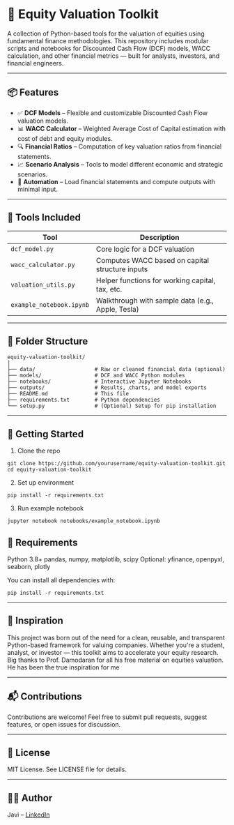 # 🧮 Equity Valuation Toolkit

A collection of Python-based tools for the valuation of equities using fundamental finance methodologies. This repository includes modular scripts and notebooks for Discounted Cash Flow (DCF) models, WACC calculation, and other financial metrics — built for analysts, investors, and financial engineers.

---

## 📦 Features

- ✅ **DCF Models** – Flexible and customizable Discounted Cash Flow valuation models.
- 📊 **WACC Calculator** – Weighted Average Cost of Capital estimation with cost of debt and equity modules.
- 🔍 **Financial Ratios** – Computation of key valuation ratios from financial statements.
- 📈 **Scenario Analysis** – Tools to model different economic and strategic scenarios.
- 🧠 **Automation** – Load financial statements and compute outputs with minimal input.

---

## 🧰 Tools Included

| Tool                      | Description                                        |
|--------------------------|----------------------------------------------------|
| `dcf_model.py`           | Core logic for a DCF valuation                     |
| `wacc_calculator.py`     | Computes WACC based on capital structure inputs    |
| `valuation_utils.py`     | Helper functions for working capital, tax, etc.    |
| `example_notebook.ipynb` | Walkthrough with sample data (e.g., Apple, Tesla)  |

---

## 📂 Folder Structure

    equity-valuation-toolkit/
    │
    ├── data/                   # Raw or cleaned financial data (optional)
    ├── models/                 # DCF and WACC Python modules
    ├── notebooks/              # Interactive Jupyter Notebooks
    ├── outputs/                # Results, charts, and model exports
    ├── README.md               # This file
    ├── requirements.txt        # Python dependencies
    └── setup.py                # (Optional) Setup for pip installation

---

## 🚀 Getting Started
1. Clone the repo

```
git clone https://github.com/yourusername/equity-valuation-toolkit.git
cd equity-valuation-toolkit
```

2. Set up environment

```
pip install -r requirements.txt
```

3. Run example notebook

```
jupyter notebook notebooks/example_notebook.ipynb
```

## 🧾 Requirements

Python 3.8+
pandas, numpy, matplotlib, scipy
Optional: yfinance, openpyxl, seaborn, plotly

You can install all dependencies with:

```
pip install -r requirements.txt
```

---

## 🧠 Inspiration

This project was born out of the need for a clean, reusable, and transparent Python-based framework for valuing companies. Whether you're a student, analyst, or investor — this toolkit aims to accelerate your equity research. Big thanks to Prof. Damodaran for all his free material on equities valuation. He has been the true inspiration for me

---

## 📬 Contributions

Contributions are welcome! Feel free to submit pull requests, suggest features, or open issues for discussion.

---

## 📝 License

MIT License. See LICENSE file for details.

---

## 🙋‍♂️ Author

Javi – [LinkedIn](https://www.linkedin.com/in/javierdearquer/)

